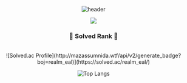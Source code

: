 <div align="center">

![header](https://capsule-render.vercel.app/api?type=Waving&color=gradient&height=300&section=header&text=meal's%20Github&fontSize=82)

<img src="https://img.shields.io/badge/react-20232a.svg?style=for-the-badge&logo=react&logoColor=61DAFB" />

### 🚀 Solved Rank 🚀
<br/>
![Solved.ac Profile](http://mazassumnida.wtf/api/v2/generate_badge?boj=realm_eal)](https://solved.ac/realm_eal/)

![Top Langs](https://github-readme-stats.vercel.app/api/top-langs/?username=minkimgyu&layout=compact)

</div>

<!--
**minkimgyu/minkimgyu** is a ✨ _special_ ✨ repository because its `README.md` (this file) appears on your GitHub profile.

Here are some ideas to get you started:

- 🔭 I’m currently working on ...
- 🌱 I’m currently learning ...
- 👯 I’m looking to collaborate on ...
- 🤔 I’m looking for help with ...
- 💬 Ask me about ...
- 📫 How to reach me: ...
- 😄 Pronouns: ...
- ⚡ Fun fact: ...
-->
